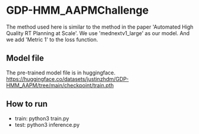 # GDP-HMM_AAPMChallenge


The method used here is similar to the method in the paper 'Automated High Quality RT Planning at Scale'.
We use 'mednextv1_large' as our model. And we add 'Metric 1' to the loss function.


## Model file
The pre-trained model file is in huggingface. 
https://huggingface.co/datasets/justinzhdm/GDP-HMM_AAPM/tree/main/checkpoint/train.pth



## How to run

- train: python3 train.py
- test:  python3 inference.py
